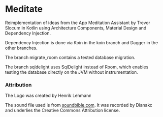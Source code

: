 # Meditate
Reimplementation of ideas from the App Meditation Assistant by Trevor Slocum in Kotlin using Architecture Components, Material Design and Dependency Injection.

Dependency Injection is done via Koin in the koin branch and Dagger in the other branches.

The branch migrate_room contains a tested database migration.

The branch sqldelight uses SqlDelight instead of Room, which enables testing the database directly on the JVM without instrumentation.

### Attribution
The Logo was created by Henrik Lehmann

The sound file used is from [soundbible.com](http://soundbible.com/2062-Metal-Gong-1.html).
It was recorded by Dianakc and underlies the Creative Commons Attribution license.
